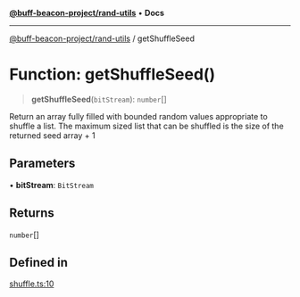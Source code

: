 [**@buff-beacon-project/rand-utils**](../index.md) • **Docs**

***

[@buff-beacon-project/rand-utils](../index.md) / getShuffleSeed

# Function: getShuffleSeed()

> **getShuffleSeed**(`bitStream`): `number`[]

Return an array fully filled with bounded random values appropriate
to shuffle a list. The maximum sized list that can be shuffled is
the size of the returned seed array + 1

## Parameters

• **bitStream**: `BitStream`

## Returns

`number`[]

## Defined in

[shuffle.ts:10](https://github.com/buff-beacon-project/rand-utils/blob/9adcfc1fdb84a03e5d4314622a89afd4d79b1220/src/shuffle.ts#L10)
